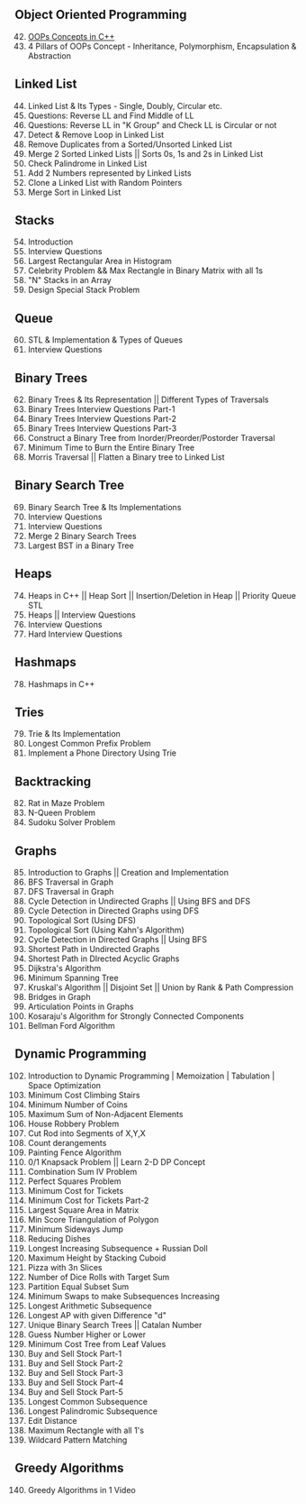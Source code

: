 ## Object Oriented Programming
42. [OOPs Concepts in C++](OOPs%20Concepts%20in%20C++.md)
43. 4 Pillars of OOPs Concept - Inheritance, Polymorphism, Encapsulation & Abstraction
## Linked List
44. Linked List & Its Types - Single, Doubly, Circular etc.
45. Questions: Reverse LL and Find Middle of LL
46. Questions: Reverse LL in "K Group" and Check LL is Circular or not
47. Detect & Remove Loop in Linked List
48. Remove Duplicates from a Sorted/Unsorted Linked List
49. Merge 2 Sorted Linked Lists || Sorts 0s, 1s and 2s in Linked List
50. Check Palindrome in Linked List
51. Add 2 Numbers represented by Linked Lists
52. Clone a Linked List with Random Pointers
53. Merge Sort in Linked List

## Stacks
54. Introduction
55. Interview Questions
56. Largest Rectangular Area in Histogram
57. Celebrity Problem && Max Rectangle in Binary Matrix with all 1s
58. "N" Stacks in an Array
59. Design Special Stack Problem

## Queue
60. STL & Implementation & Types of Queues
61. Interview Questions

## Binary Trees
62. Binary Trees & Its Representation || Different Types of Traversals
63. Binary Trees Interview Questions Part-1
64. Binary Trees Interview Questions Part-2
65. Binary Trees Interview Questions Part-3
66. Construct a Binary Tree from Inorder/Preorder/Postorder Traversal
67. Minimum Time to Burn the Entire Binary Tree
68. Morris Traversal || Flatten a Binary tree to Linked List

## Binary Search Tree 
69. Binary Search Tree & Its Implementations
70. Interview Questions
71. Interview Questions
72. Merge 2 Binary Search Trees
73. Largest BST in a Binary Tree

## Heaps
74. Heaps in C++ || Heap Sort || Insertion/Deletion in Heap || Priority Queue STL
75. Heaps || Interview Questions
76. Interview Questions
77. Hard Interview Questions

## Hashmaps
78. Hashmaps in C++

## Tries
79. Trie & Its Implementation
80. Longest Common Prefix Problem
81. Implement a Phone Directory Using Trie

## Backtracking
82. Rat in Maze Problem
83. N-Queen Problem
84. Sudoku Solver Problem

## Graphs
85. Introduction to Graphs || Creation and Implementation
86. BFS Traversal in Graph
87. DFS Traversal in Graph
88. Cycle Detection in Undirected Graphs || Using BFS and DFS
89. Cycle Detection in Directed Graphs using DFS
90. Topological Sort (Using DFS)
91. Topological Sort (Using Kahn's Algorithm)
92. Cycle Detection in Directed Graphs || Using BFS
93. Shortest Path in Undirected Graphs
94. Shortest Path in DIrected Acyclic Graphs
95. Dijkstra's Algorithm
96. Minimum Spanning Tree
97. Kruskal's Algorithm || Disjoint Set || Union by Rank & Path Compression
98. Bridges in Graph
99. Articulation Points in Graphs
100. Kosaraju's Algorithm for Strongly Connected Components
101. Bellman Ford Algorithm

## Dynamic Programming
102. Introduction to Dynamic Programming | Memoization | Tabulation | Space Optimization
103. Minimum Cost Climbing Stairs
104. Minimum Number of Coins
105. Maximum Sum of Non-Adjacent Elements
106. House Robbery Problem
107. Cut Rod into Segments of X,Y,X
108. Count derangements
109. Painting Fence Algorithm
110. 0/1 Knapsack Problem || Learn 2-D DP Concept
111. Combination Sum IV Problem
112. Perfect Squares Problem
113. Minimum Cost for Tickets
114. Minimum Cost for Tickets Part-2
115. Largest Square Area in Matrix
116. Min Score Triangulation of Polygon
117. Minimum Sideways Jump 
118. Reducing Dishes
119. Longest Increasing Subsequence + Russian Doll
120. Maximum Height by Stacking Cuboid
121. Pizza with 3n Slices
122. Number of Dice Rolls with Target Sum
123. Partition Equal Subset Sum
124. Minimum Swaps to make Subsequences Increasing
125. Longest Arithmetic Subsequence
126. Longest AP with given Difference "d"
127. Unique Binary Search Trees || Catalan Number
128. Guess Number Higher or Lower
129. Minimum Cost Tree from Leaf Values
130. Buy and Sell Stock Part-1
131. Buy and Sell Stock Part-2
132. Buy and Sell Stock Part-3
133. Buy and Sell Stock Part-4
134. Buy and Sell Stock Part-5
135. Longest Common Subsequence
136. Longest Palindromic Subsequence
137. Edit Distance
138. Maximum Rectangle with all 1's
139. Wildcard Pattern Matching

## Greedy Algorithms
140. Greedy Algorithms in 1 Video
